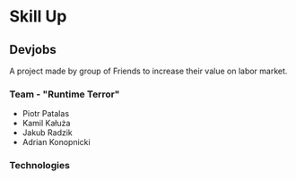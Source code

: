 # Skill Up
## Devjobs

A project made by group of Friends to increase their value on labor market.

### Team - "Runtime Terror"
- Piotr Patalas
- Kamil Kałuża
- Jakub Radzik
- Adrian Konopnicki

### Technologies 